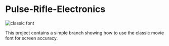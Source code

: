 # Pulse-Rifle-Electronics

![classic font](IMG_6775.HEIC)

This project contains a simple branch showing how to use the classic movie font for screen accuracy.

